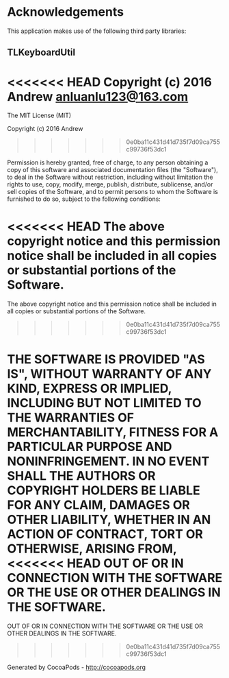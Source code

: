 # Acknowledgements
This application makes use of the following third party libraries:

## TLKeyboardUtil

<<<<<<< HEAD
Copyright (c) 2016 Andrew <anluanlu123@163.com>
=======
The MIT License (MIT)

Copyright (c) 2016 Andrew
>>>>>>> 0e0ba11c431d41d735f7d09ca755c99736f53dc1

Permission is hereby granted, free of charge, to any person obtaining a copy
of this software and associated documentation files (the "Software"), to deal
in the Software without restriction, including without limitation the rights
to use, copy, modify, merge, publish, distribute, sublicense, and/or sell
copies of the Software, and to permit persons to whom the Software is
furnished to do so, subject to the following conditions:

<<<<<<< HEAD
The above copyright notice and this permission notice shall be included in
all copies or substantial portions of the Software.
=======
The above copyright notice and this permission notice shall be included in all
copies or substantial portions of the Software.
>>>>>>> 0e0ba11c431d41d735f7d09ca755c99736f53dc1

THE SOFTWARE IS PROVIDED "AS IS", WITHOUT WARRANTY OF ANY KIND, EXPRESS OR
IMPLIED, INCLUDING BUT NOT LIMITED TO THE WARRANTIES OF MERCHANTABILITY,
FITNESS FOR A PARTICULAR PURPOSE AND NONINFRINGEMENT. IN NO EVENT SHALL THE
AUTHORS OR COPYRIGHT HOLDERS BE LIABLE FOR ANY CLAIM, DAMAGES OR OTHER
LIABILITY, WHETHER IN AN ACTION OF CONTRACT, TORT OR OTHERWISE, ARISING FROM,
<<<<<<< HEAD
OUT OF OR IN CONNECTION WITH THE SOFTWARE OR THE USE OR OTHER DEALINGS IN
THE SOFTWARE.
=======
OUT OF OR IN CONNECTION WITH THE SOFTWARE OR THE USE OR OTHER DEALINGS IN THE
SOFTWARE.
>>>>>>> 0e0ba11c431d41d735f7d09ca755c99736f53dc1

Generated by CocoaPods - http://cocoapods.org
